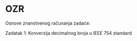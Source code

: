 # OZR


Osnove znanstvenog računanja zadaće:

Zadatak 1: Konverzija decimalnog broja u IEEE 754 standard
